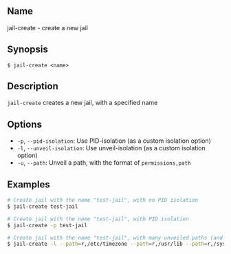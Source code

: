 ## Name

jail-create - create a new jail

## Synopsis

```**sh
$ jail-create <name>
```

## Description

`jail-create` creates a new jail, with a specified name

## Options

* `-p`, `--pid-isolation`: Use PID-isolation (as a custom isolation option)
* `-l`, `--unveil-isolation`: Use unveil-isolation (as a custom isolation option)
* `-u`, `--path`: Unveil a path, with the format of `permissions,path`

## Examples

```sh
# Create jail with the name "test-jail", with no PID isolation
$ jail-create test-jail

# Create jail with the name "test-jail", with PID isolation
$ jail-create -p test-jail

# Create jail with the name "test-jail", with many unveiled paths (and enforcing them on all processes in jail)
$ jail-create -l --path=r,/etc/timezone --path=r,/usr/lib --path=r,/sys/ --path=r,/etc/passwd --path=r,/etc/group test-jail
```
